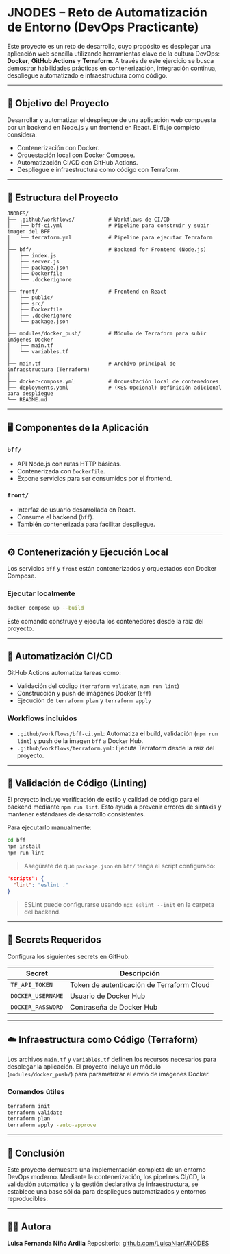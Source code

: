 # JNODES – Reto de Automatización de Entorno (DevOps Practicante)

Este proyecto es un reto de desarrollo, cuyo propósito es desplegar una aplicación web sencilla utilizando herramientas clave de la cultura DevOps: **Docker**, **GitHub Actions** y **Terraform**. A través de este ejercicio se busca demostrar habilidades prácticas en contenerización, integración continua, despliegue automatizado e infraestructura como código.

---

## 🎯 Objetivo del Proyecto

Desarrollar y automatizar el despliegue de una aplicación web compuesta por un backend en Node.js y un frontend en React. El flujo completo considera:

* Contenerización con Docker.
* Orquestación local con Docker Compose.
* Automatización CI/CD con GitHub Actions.
* Despliegue e infraestructura como código con Terraform.

---

## 🧩 Estructura del Proyecto

```
JNODES/
├── .github/workflows/           # Workflows de CI/CD
│   ├── bff-ci.yml               # Pipeline para construir y subir imagen del BFF
│   └── terraform.yml            # Pipeline para ejecutar Terraform
│
├── bff/                         # Backend for Frontend (Node.js)
│   ├── index.js
│   ├── server.js
│   ├── package.json
│   ├── Dockerfile
│   └── .dockerignore
│
├── front/                       # Frontend en React
│   ├── public/
│   ├── src/
│   ├── Dockerfile
│   ├── .dockerignore
│   └── package.json
│
├── modules/docker_push/         # Módulo de Terraform para subir imágenes Docker
│   ├── main.tf
│   └── variables.tf             
│
├── main.tf                      # Archivo principal de infraestructura (Terraform)
│
├── docker-compose.yml           # Orquestación local de contenedores
├── deployments.yaml             # (K8S Opcional) Definición adicional para despliegue
└── README.md
```

---

## 🖥️ Componentes de la Aplicación

### `bff/`

* API Node.js con rutas HTTP básicas.
* Contenerizada con `Dockerfile`.
* Expone servicios para ser consumidos por el frontend.

### `front/`

* Interfaz de usuario desarrollada en React.
* Consume el backend (`bff`).
* También contenerizada para facilitar despliegue.

---

## ⚙️ Contenerización y Ejecución Local

Los servicios `bff` y `front` están contenerizados y orquestados con Docker Compose.

### Ejecutar localmente

```bash
docker compose up --build
```

Este comando construye y ejecuta los contenedores desde la raíz del proyecto.

---

## 🔄 Automatización CI/CD

GitHub Actions automatiza tareas como:

* Validación del código (`terraform validate`, `npm run lint`)
* Construcción y push de imágenes Docker (`bff`)
* Ejecución de `terraform plan` y `terraform apply`

### Workflows incluidos

* `.github/workflows/bff-ci.yml`: Automatiza el build, validación (`npm run lint`) y push de la imagen `bff` a Docker Hub.
* `.github/workflows/terraform.yml`: Ejecuta Terraform desde la raíz del proyecto.

---

## 🧹 Validación de Código (Linting)

El proyecto incluye verificación de estilo y calidad de código para el backend mediante `npm run lint`. Esto ayuda a prevenir errores de sintaxis y mantener estándares de desarrollo consistentes.

Para ejecutarlo manualmente:

```bash
cd bff
npm install
npm run lint
```

> Asegúrate de que `package.json` en `bff/` tenga el script configurado:

```json
"scripts": {
  "lint": "eslint ."
}
```

> ESLint puede configurarse usando `npx eslint --init` en la carpeta del backend.

---

## 🔐 Secrets Requeridos

Configura los siguientes secrets en GitHub:

| Secret            | Descripción                               |
| ----------------- | ----------------------------------------- |
| `TF_API_TOKEN`    | Token de autenticación de Terraform Cloud |
| `DOCKER_USERNAME` | Usuario de Docker Hub                     |
| `DOCKER_PASSWORD` | Contraseña de Docker Hub                  |

---

## ☁️ Infraestructura como Código (Terraform)

Los archivos `main.tf` y `variables.tf` definen los recursos necesarios para desplegar la aplicación. El proyecto incluye un módulo (`modules/docker_push/`) para parametrizar el envío de imágenes Docker.

### Comandos útiles

```bash
terraform init
terraform validate
terraform plan
terraform apply -auto-approve
```

---

## 📌 Conclusión

Este proyecto demuestra una implementación completa de un entorno DevOps moderno. Mediante la contenerización, los pipelines CI/CD, la validación automática y la gestión declarativa de infraestructura, se establece una base sólida para despliegues automatizados y entornos reproducibles.

---

## 👩‍💻 Autora

**Luisa Fernanda Niño Ardila**
Repositorio: [github.com/LuisaNiar/JNODES](https://github.com/LuisaNiar/JNODES)
